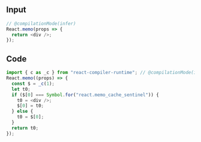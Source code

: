 
## Input

```javascript
// @compilationMode(infer)
React.memo(props => {
  return <div />;
});

```

## Code

```javascript
import { c as _c } from "react-compiler-runtime"; // @compilationMode(infer)
React.memo((props) => {
  const $ = _c(1);
  let t0;
  if ($[0] === Symbol.for("react.memo_cache_sentinel")) {
    t0 = <div />;
    $[0] = t0;
  } else {
    t0 = $[0];
  }
  return t0;
});

```
      